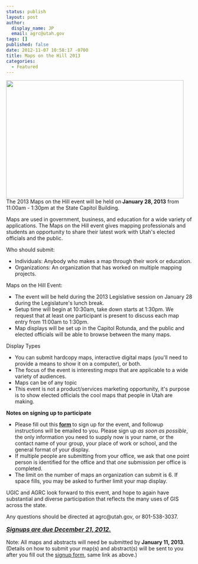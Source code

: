 ```yaml
---
status: publish
layout: post
author:
  display_name: JP
  email: agrc@utah.gov
tags: []
published: false
date: 2012-11-07 10:58:17 -0700
title: Maps on the Hill 2013
categories:
  - Featured
---
```

<p><a href="{{ "/maps-on-the-hill-2013/dsc_0684/" | prepend: site.baseurl }}" rel="attachment wp-att-11998"><img class="inline-text-left" title="DSC_0684" src="{{ "/images/DSC_0684-800x531.jpg" | prepend: site.baseurl }}" alt="" width="480" height="319" /></a>The 2013 Maps on the Hill event will be held on<strong> January 28, 2013</strong> from 11:00am - 1:30pm at the State Capitol Building.</p>
<p>Maps are used in government, business, and education for a wide variety of applications. The Maps on the Hill event gives mapping professionals and students an opportunity to share their latest work with Utah's elected officials and the public.</p>
<p>Who should submit:</p>
<ul>
<li>Individuals: Anybody who makes a map through their work or education.</li>
<li>Organizations: An organization that has worked on multiple mapping projects.</li>
</ul>
<p>Maps on the Hill Event:</p>
<ul>
<li>The event will be held during the 2013 Legislative session on January 28 during the Legislature's lunch break.</li>
<li>Setup time will begin at 10:30am, take down starts at 1:30pm. We request that at least one participant is present to discuss each map entry from 11:00am to 1:30pm.</li>
<li>Map displays will be set up in the Capitol Rotunda, and the public and elected officials will be able to browse between the many maps.</li>
</ul>
<p>Display Types</p>
<ul>
<li>You can submit hardcopy maps, interactive digital maps (you'll need to provide a means to show it on a computer), or both.</li>
<li>The focus of the event is interesting <em>maps</em> that are applicable to a wide variety of audiences.</li>
<li>Maps can be of any topic</li>
<li>This event is not a product/services marketing opportunity, it's purpose is to show elected officials the cool maps that people in Utah are making.</li>
</ul>
<p><strong>Notes on signing up to participate</strong></p>
<ul>
<li>Please fill out this<strong> <a href="https://docs.google.com/a/utah.gov/spreadsheet/viewform?formkey=dDRuMzktTHZkWTNCOGVqTEJDbjZCSUE6MQ#gid=0" target="_blank">form</a> </strong>to sign up for the event, and followup instructions will be emailed to you. Please sign up <em>as soon as possible</em>, the only information you need to supply now is your name, or the contact name of your group, your place of work or school, and the general format of your display.</li>
<li>If multiple people are submitting from your office, we ask that one point person is identified for the office and that <em>one</em> submission per office is completed.</li>
<li>The limit on the number of maps an organization can submit is 6. If space fills, you may be asked to further limit your map display.</li>
</ul>
<p>UGIC and AGRC look forward to this event, and hope to again have substantial and diverse participation that reflects the many uses of GIS across the state.</p>
<p>Any questions should be directed at  agrc@utah.gov, or 801-538-3037.</p>
<p style="font-size: 16px;"><a href="https://docs.google.com/a/utah.gov/spreadsheet/viewform?formkey=dDRuMzktTHZkWTNCOGVqTEJDbjZCSUE6MQ#gid=0" target="_blank"><em><strong>Signups are due December 21, 2012.</strong></em></a></p>
<p>Note: All maps and abstracts will need be submitted by<strong> January 11, 2013</strong>. (Details on how to submit your map(s) and abstract(s) will be sent to you after you fill out the <a href="https://docs.google.com/a/utah.gov/spreadsheet/viewform?formkey=dDRuMzktTHZkWTNCOGVqTEJDbjZCSUE6MQ#gid=0" target="_blank">signup form</a>, same link as above.)</p>
